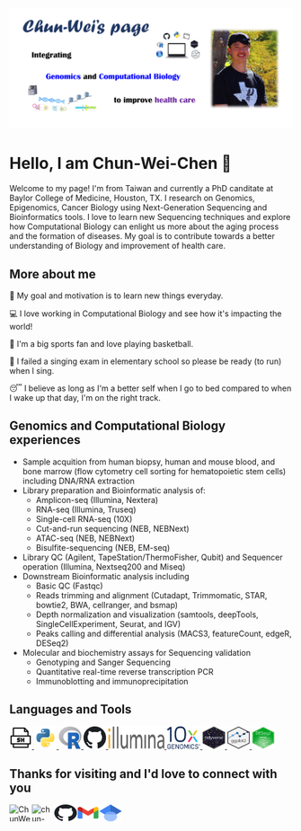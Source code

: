 # [![header](https://github.com/890144chunwei/890144chunwei/blob/main/images/Github%20banner.PNG)](https://github.com/890144chunwei)


# Hello, I am Chun-Wei-Chen 👋
Welcome to my page! I'm from Taiwan and currently a PhD canditate at Baylor College of Medicine, Houston, TX. I research on Genomics, Epigenomics, Cancer Biology using Next-Generation Sequencing and Bioinformatics tools. I love to learn new Sequencing techniques and explore how Computational Biology can enlight us more about the aging process and the formation of diseases. My goal is to contribute towards a better understanding of Biology and improvement of health care. 


More about me
-----
📖 My goal and motivation is to learn new things everyday.

💻 I love working in Computational Biology and see how it's impacting the world!

🏀 I'm a big sports fan and love playing basketball. 

🎤 I failed a singing exam in elementary school so please be ready (to run) when I sing.

😴 I believe as long as I'm a better self when I go to bed compared to when I wake up that day, I'm on the right track.


Genomics and Computational Biology experiences
-----
- Sample acquition from human biopsy, human and mouse blood, and bone marrow (flow cytometry cell sorting for hematopoietic stem cells) including DNA/RNA extraction
- Library preparation and Bioinformatic analysis of: 
  - Amplicon-seq (Illumina, Nextera)
  - RNA-seq (Illumina, Truseq)
  - Single-cell RNA-seq (10X)
  - Cut-and-run sequencing (NEB, NEBNext)
  - ATAC-seq (NEB, NEBNext)
  - Bisulfite-sequencing (NEB, EM-seq)
- Library QC (Agilent, TapeStation/ThermoFisher, Qubit) and Sequencer operation (Illumina, Nextseq200 and Miseq) 
- Downstream Bioinformatic analysis including
  - Basic QC (Fastqc)
  - Reads trimming and alignment (Cutadapt, Trimmomatic, STAR, bowtie2, BWA, cellranger, and bsmap)
  - Depth normalization and visualization (samtools, deepTools, SingleCellExperiment, Seurat, and IGV)
  - Peaks calling and differential analysis (MACS3, featureCount, edgeR, DESeq2)
- Molecular and biochemistry assays for Sequencing validation
  - Genotyping and Sanger Sequencing
  - Quantitative real-time reverse transcription PCR
  - Immunoblotting and immunoprecipitation


Languages and Tools
-----
<p align="left"> 
<a href="https://www.gnu.org/software/bash/" target="_blank" rel="noreferrer"> <img src="https://github.com/890144chunwei/890144chunwei/blob/main/images/Shell.png" alt="bash" width="40" height="40"/> </a>
<a href="https://www.python.org" target="_blank" rel="noreferrer"> <img src="https://raw.githubusercontent.com/devicons/devicon/master/icons/python/python-original.svg" alt="python" width="40" height="40"/> </a>
<a href="https://www.r-project.org/" target="_blank" rel="noreferrer"> <img src="https://github.com/890144chunwei/890144chunwei/blob/main/images/R.jpeg" alt="R" width="40" height="40"/> </a>
<a href="https://github.com/" target="_blank" rel="noreferrer"> <img src="https://github.com/890144chunwei/890144chunwei/blob/main/images/Github.png" alt="github" width="40" height="40"/> </a>
<a href="https://www.illumina.com/" target="_blank" rel="noreferrer"> <img src="https://github.com/890144chunwei/890144chunwei/blob/main/images/illumina.png" alt="illumina" width="100" height="40"/> </a>
<a href="https://www.10xgenomics.com/" target="_blank" rel="noreferrer"> <img src="https://github.com/890144chunwei/890144chunwei/blob/main/images/10x.png" alt="10x" width="60" height="40"/> </a>
<a href="https://www.tidyverse.org/" target="_blank" rel="noreferrer"> <img src="https://github.com/890144chunwei/890144chunwei/blob/main/images/tidyverse.png" alt="tidyverse" width="40" height="40"/> </a>
<a href="https://ggplot2.tidyverse.org/" target="_blank" rel="noreferrer"> <img src="https://github.com/890144chunwei/890144chunwei/blob/main/images/ggplot.jpg" alt="ggplot2" width="40" height="40"/> </a>
<a href="https://bioconductor.org/packages/release/bioc/html/DESeq2.html" target="_blank" rel="noreferrer"> <img src="https://github.com/890144chunwei/890144chunwei/blob/main/images/deseq2.jpg" alt="ggplot2" width="40" height="40"/> </a>


Thanks for visiting and I'd love to connect with you
-----
<p align="left">
<a href="https://twitter.com/ChunWeiChen7" target="blank"><img align="left" src="https://raw.githubusercontent.com/rahuldkjain/github-profile-readme-generator/master/src/images/icons/Social/twitter.svg" alt="ChunWeiChen7" height="30" width="40" /></a>
<a href="https://linkedin.com/in/chun-wei-chen-267919158" target="blank"><img align="left" src="https://raw.githubusercontent.com/rahuldkjain/github-profile-readme-generator/master/src/images/icons/Social/linked-in-alt.svg" alt="chun-wei-chen-267919158" height="30" width="40" /></a>
<a href="https://github.com/890144chunwei" target="blank"><img align="left" src="https://github.com/890144chunwei/890144chunwei/blob/main/images/Github.png" alt="890144chunwei" height="30" width="40" /></a>
<a href="mailto:890144chunwei@gmail.com" target="blank"><img align="left" src="https://github.com/890144chunwei/890144chunwei/blob/main/images/Gmail.png" alt="890144chunwei" height="30" width="40" /></a>
<a href="https://scholar.google.com/citations?user=Rpncn9EAAAAJ&hl=en" target="blank"><img align="left" src="https://github.com/890144chunwei/890144chunwei/blob/main/images/Google%20Scholar.png" alt="890144chunwei" height="30" width="40"></a>
</p>


<p align="left">

